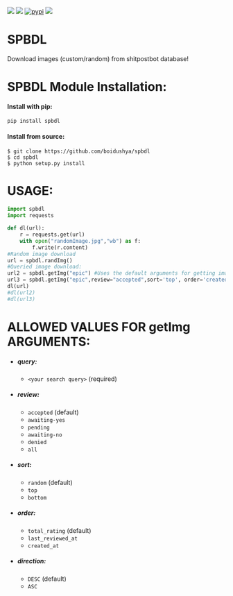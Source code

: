 <div>
  <p>
  	  <a href="https://pypistats.org/packages/spbdl"><img src="https://img.shields.io/pypi/dm/spbdl.svg"></a>
  	  <a href="https://travis-ci.com/boidushya/spbdl/"><img src="https://travis-ci.com/Boidushya/spbdl.svg?branch=master&amp;status=passed" /></a>
	  <a href="https://pypi.org/project/spbdl/"><img src="https://img.shields.io/pypi/v/spbdl.svg" alt="pypi"></a>
	  <a href="https://pypi.python.org/pypi/spbdl/"><img src="https://img.shields.io/pypi/pyversions/spbdl.svg" /></a>
  </p>
</div>

# SPBDL

Download images (custom/random) from shitpostbot database!

# SPBDL Module Installation:

#### Install with pip:
```
pip install spbdl
```
#### Install from source:
```
$ git clone https://github.com/boidushya/spbdl  
$ cd spbdl
$ python setup.py install
```

# USAGE:
```python
import spbdl
import requests

def dl(url):
    r = requests.get(url)
    with open("randomImage.jpg","wb") as f:
        f.write(r.content)
#Random image download
url = spbdl.randImg()
#Queried image download:
url2 = spbdl.getImg("epic") #Uses the default arguments for getting image url
url3 = spbdl.getImg("epic",review="accepted",sort='top', order='created_at',direction="ASC") #Passes custom arguments for getting image url
dl(url)
#dl(url2)
#dl(url3)
```

# ALLOWED VALUES FOR getImg ARGUMENTS:

* ##### query:
	* `<your search query>` (required)
* ##### review:
	* `accepted` (default)
	* `awaiting-yes`
	* `pending`
	* `awaiting-no`
	* `denied`
	* `all`
* ##### sort:
	* `random` (default)
	* `top`
	* `bottom`
* ##### order:
	* `total_rating` (default)
	* `last_reviewed_at`
	* `created_at`
* ##### direction:
	* `DESC` (default)
	* `ASC`
